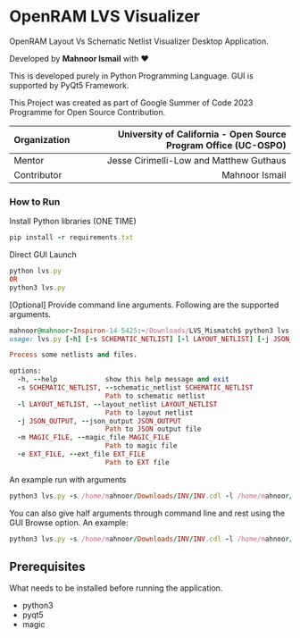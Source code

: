 # OpenRAM LVS Visualizer

OpenRAM Layout Vs Schematic Netlist Visualizer Desktop Application.

Developed by <b>Mahnoor Ismail</b> with ❤️

This is developed purely in Python Programming Language. GUI is supported by PyQt5 Framework.

This Project was created as part of Google Summer of Code 2023 Programme for Open Source Contribution.

| Organization | University of California - Open Source Program Office (UC-OSPO) |
|--------------|-----------:|
| Mentor | Jesse Cirimelli-Low and Matthew Guthaus |
| Contributor | Mahnoor Ismail |


### How to Run

Install Python libraries (ONE TIME)
```ruby
pip install -r requirements.txt
```

Direct GUI Launch
```ruby
python lvs.py
OR
python3 lvs.py
```

[Optional] Provide command line arguments. Following are the supported arguments.

```ruby
mahnoor@mahnoor-Inspiron-14-5425:~/Downloads/LVS_Mismatch$ python3 lvs.py -h
usage: lvs.py [-h] [-s SCHEMATIC_NETLIST] [-l LAYOUT_NETLIST] [-j JSON_OUTPUT] [-m MAGIC_FILE] [-e EXT_FILE]

Process some netlists and files.

options:
  -h, --help            show this help message and exit
  -s SCHEMATIC_NETLIST, --schematic_netlist SCHEMATIC_NETLIST
                        Path to schematic netlist
  -l LAYOUT_NETLIST, --layout_netlist LAYOUT_NETLIST
                        Path to layout netlist
  -j JSON_OUTPUT, --json_output JSON_OUTPUT
                        Path to JSON output file
  -m MAGIC_FILE, --magic_file MAGIC_FILE
                        Path to magic file
  -e EXT_FILE, --ext_file EXT_FILE
                        Path to EXT file
```

An example run with arguments
```ruby
python3 lvs.py -s /home/mahnoor/Downloads/INV/INV.cdl -l /home/mahnoor/Downloads/INV/INV.spice -j /home/mahnoor/Downloads/INV/comp.json -m /home/mahnoor/Downloads/INV/INV.mag -e /home/mahnoor/Downloads/INV/INV.ext
```

You can also give half arguments through command line and rest using the GUI Browse option. An example:

```ruby
python3 lvs.py -s /home/mahnoor/Downloads/INV/INV.cdl -l /home/mahnoor/Downloads/INV/INV.spice
```

## Prerequisites
What needs to be installed before running the application.
- python3
- pyqt5
- magic